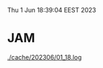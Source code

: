 Thu  1 Jun 18:39:04 EEST 2023
# JAM
<a href='./cache/202306/01_18.log'>./cache/202306/01_18.log</a>
